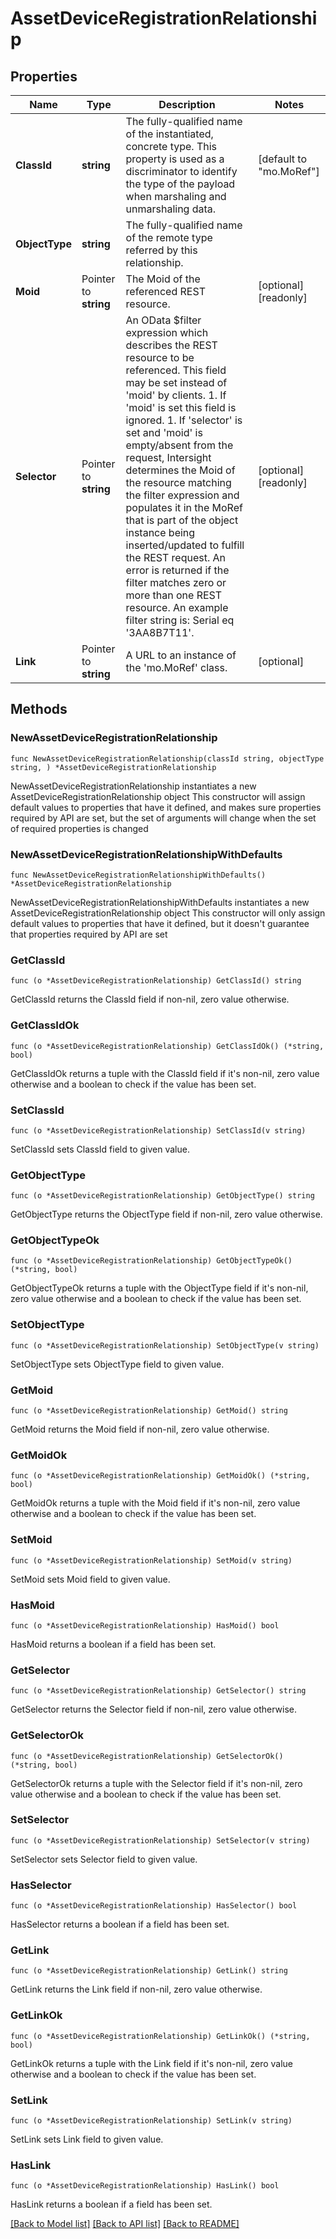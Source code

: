 # AssetDeviceRegistrationRelationship

## Properties

Name | Type | Description | Notes
------------ | ------------- | ------------- | -------------
**ClassId** | **string** | The fully-qualified name of the instantiated, concrete type. This property is used as a discriminator to identify the type of the payload when marshaling and unmarshaling data. | [default to "mo.MoRef"]
**ObjectType** | **string** | The fully-qualified name of the remote type referred by this relationship. | 
**Moid** | Pointer to **string** | The Moid of the referenced REST resource. | [optional] [readonly] 
**Selector** | Pointer to **string** | An OData $filter expression which describes the REST resource to be referenced. This field may be set instead of &#39;moid&#39; by clients. 1. If &#39;moid&#39; is set this field is ignored. 1. If &#39;selector&#39; is set and &#39;moid&#39; is empty/absent from the request, Intersight determines the Moid of the resource matching the filter expression and populates it in the MoRef that is part of the object instance being inserted/updated to fulfill the REST request. An error is returned if the filter matches zero or more than one REST resource. An example filter string is: Serial eq &#39;3AA8B7T11&#39;. | [optional] [readonly] 
**Link** | Pointer to **string** | A URL to an instance of the &#39;mo.MoRef&#39; class. | [optional] 

## Methods

### NewAssetDeviceRegistrationRelationship

`func NewAssetDeviceRegistrationRelationship(classId string, objectType string, ) *AssetDeviceRegistrationRelationship`

NewAssetDeviceRegistrationRelationship instantiates a new AssetDeviceRegistrationRelationship object
This constructor will assign default values to properties that have it defined,
and makes sure properties required by API are set, but the set of arguments
will change when the set of required properties is changed

### NewAssetDeviceRegistrationRelationshipWithDefaults

`func NewAssetDeviceRegistrationRelationshipWithDefaults() *AssetDeviceRegistrationRelationship`

NewAssetDeviceRegistrationRelationshipWithDefaults instantiates a new AssetDeviceRegistrationRelationship object
This constructor will only assign default values to properties that have it defined,
but it doesn't guarantee that properties required by API are set

### GetClassId

`func (o *AssetDeviceRegistrationRelationship) GetClassId() string`

GetClassId returns the ClassId field if non-nil, zero value otherwise.

### GetClassIdOk

`func (o *AssetDeviceRegistrationRelationship) GetClassIdOk() (*string, bool)`

GetClassIdOk returns a tuple with the ClassId field if it's non-nil, zero value otherwise
and a boolean to check if the value has been set.

### SetClassId

`func (o *AssetDeviceRegistrationRelationship) SetClassId(v string)`

SetClassId sets ClassId field to given value.


### GetObjectType

`func (o *AssetDeviceRegistrationRelationship) GetObjectType() string`

GetObjectType returns the ObjectType field if non-nil, zero value otherwise.

### GetObjectTypeOk

`func (o *AssetDeviceRegistrationRelationship) GetObjectTypeOk() (*string, bool)`

GetObjectTypeOk returns a tuple with the ObjectType field if it's non-nil, zero value otherwise
and a boolean to check if the value has been set.

### SetObjectType

`func (o *AssetDeviceRegistrationRelationship) SetObjectType(v string)`

SetObjectType sets ObjectType field to given value.


### GetMoid

`func (o *AssetDeviceRegistrationRelationship) GetMoid() string`

GetMoid returns the Moid field if non-nil, zero value otherwise.

### GetMoidOk

`func (o *AssetDeviceRegistrationRelationship) GetMoidOk() (*string, bool)`

GetMoidOk returns a tuple with the Moid field if it's non-nil, zero value otherwise
and a boolean to check if the value has been set.

### SetMoid

`func (o *AssetDeviceRegistrationRelationship) SetMoid(v string)`

SetMoid sets Moid field to given value.

### HasMoid

`func (o *AssetDeviceRegistrationRelationship) HasMoid() bool`

HasMoid returns a boolean if a field has been set.

### GetSelector

`func (o *AssetDeviceRegistrationRelationship) GetSelector() string`

GetSelector returns the Selector field if non-nil, zero value otherwise.

### GetSelectorOk

`func (o *AssetDeviceRegistrationRelationship) GetSelectorOk() (*string, bool)`

GetSelectorOk returns a tuple with the Selector field if it's non-nil, zero value otherwise
and a boolean to check if the value has been set.

### SetSelector

`func (o *AssetDeviceRegistrationRelationship) SetSelector(v string)`

SetSelector sets Selector field to given value.

### HasSelector

`func (o *AssetDeviceRegistrationRelationship) HasSelector() bool`

HasSelector returns a boolean if a field has been set.

### GetLink

`func (o *AssetDeviceRegistrationRelationship) GetLink() string`

GetLink returns the Link field if non-nil, zero value otherwise.

### GetLinkOk

`func (o *AssetDeviceRegistrationRelationship) GetLinkOk() (*string, bool)`

GetLinkOk returns a tuple with the Link field if it's non-nil, zero value otherwise
and a boolean to check if the value has been set.

### SetLink

`func (o *AssetDeviceRegistrationRelationship) SetLink(v string)`

SetLink sets Link field to given value.

### HasLink

`func (o *AssetDeviceRegistrationRelationship) HasLink() bool`

HasLink returns a boolean if a field has been set.


[[Back to Model list]](../README.md#documentation-for-models) [[Back to API list]](../README.md#documentation-for-api-endpoints) [[Back to README]](../README.md)



